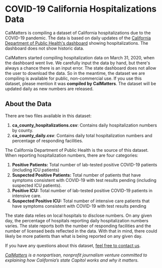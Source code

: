 # COVID-19 California Hospitalizations Data

CalMatters is compiling a dataset of California hospitalizations due to the COVID-19 pandemic. The data is based on daily updates of the [California Department of Public Health's dashboard](https://public.tableau.com/profile/ca.open.data#!/vizhome/COVID-19PublicDashboard/Covid-19Hospitals) showing hospitalizations. The dashboard does not show historic data.

CalMatters started compiling hospitalization data on March 31, 2020, when the dashboard went live. We carefully input the data by hand, but there's always a chance there is an input error. The state dashboard does not allow the user to download the data. So in the meantime, the dataset we are compiling is available for public, non-commercial use. If you use this dataset, please mention it was **compiled by CalMatters**. The dataset will be updated daily as new numbers are released. 

## About the Data

There are two files available in this dataset:

1. **ca_county_hospitalizations.csv**: Contains daily hospitalization numbers by county.
1. **ca_county_daily.csv**: Contains daily total hospitalization numbers and percentage of responding facilities.

The California Department of Public Health is the source of this dataset. When reporting hospitalization numbers, there are four categories:

1. **Positive Patients:** Total number of lab-tested positive COVID-19 patients (including ICU patients)
2. **Suspected Positive Patients:** Total number of patients that have symptoms consistent with COVID-19 with test results pending (including suspected ICU patients).
3. **Positive ICU:** Total number of lab-tested positive COVID-19 patients in intensive care. 
4. **Suspected Positive ICU:** Total number of intensive care patients that have symptoms consistent with COVID-19 with test results pending

The state data relies on local hospitals to disclose numbers. On any given day, the percentage of hospitals reporting daily hospitalization numbers varies. The state reports both the number of responding facilities and the number of licensed beds reflected in the data. With that in mind, there could likely be more patients than what is being reported on any given day. 

If you have any questions about this dataset, [feel free to contact us](mailto:john@calmatters.org).

*[CalMatters](https://calmatters.org) is a nonpartisan, nonprofit journalism venture committed to explaining how California’s state Capitol works and why it matters.* 

